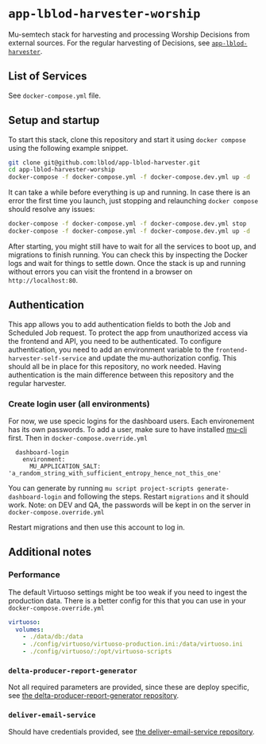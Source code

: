# `app-lblod-harvester-worship`

Mu-semtech stack for harvesting and processing Worship Decisions from external
sources. For the regular harvesting of Decisions, see
[`app-lblod-harvester`](https://github.com/lblod/app-lblod-harvester).

## List of Services
See `docker-compose.yml` file.
## Setup and startup

To start this stack, clone this repository and start it using `docker compose`
using the following example snippet.

```bash
git clone git@github.com:lblod/app-lblod-harvester.git
cd app-lblod-harvester-worship
docker-compose -f docker-compose.yml -f docker-compose.dev.yml up -d
```

It can take a while before everything is up and running. In case there is an
error the first time you launch, just stopping and relaunching `docker compose`
should resolve any issues:

```bash
docker-compose -f docker-compose.yml -f docker-compose.dev.yml stop
docker-compose -f docker-compose.yml -f docker-compose.dev.yml up -d
```

After starting, you might still have to wait for all the services to boot up,
and migrations to finish running. You can check this by inspecting the Docker
logs and wait for things to settle down. Once the stack is up and running
without errors you can visit the frontend in a browser on
`http://localhost:80`.

## Authentication

This app allows you to add authentication fields to both the Job and Scheduled
Job request. To protect the app from unauthorized access via the frontend and
API, you need to be authenticated. To configure authentication, you need to add
an environment variable to the `frontend-harvester-self-service` and update the
mu-authorization config. This should all be in place for this repository, no
work needed. Having authentication is the main difference between this
repository and the regular harvester.

### Create login user (all environments)
For now, we use specic logins for the dashboard users. Each environement has its own passwords.
To add a user, make sure to have installed [mu-cli](https://github.com/mu-semtech/mu-cli) first.
Then in `docker-compose.override.yml`
```
  dashboard-login
    environment:
      MU_APPLICATION_SALT: 'a_random_string_with_sufficient_entropy_hence_not_this_one'
```
You can generate by running `mu script project-scripts generate-dashboard-login` and following the steps.
Restart `migrations` and it should work.
Note: on DEV and QA, the passwords will be kept in on the server in `docker-compose.override.yml`


Restart migrations and then use this account to log in.

## Additional notes

### Performance

The default Virtuoso settings might be too weak if you need to ingest the
production data. There is a better config for this that you can use in your
`docker-compose.override.yml`

```yaml
virtuoso:
  volumes:
    - ./data/db:/data
    - ./config/virtuoso/virtuoso-production.ini:/data/virtuoso.ini
    - ./config/virtuoso/:/opt/virtuoso-scripts
```

### `delta-producer-report-generator`

Not all required parameters are provided, since these are deploy specific, see
[the delta-producer-report-generator
repository](https://github.com/lblod/delta-producer-report-generator).

### `deliver-email-service`

Should have credentials provided, see [the deliver-email-service
repository](https://github.com/redpencilio/deliver-email-service).
